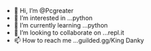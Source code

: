 - 👋 Hi, I’m @Pcgreater
- 👀 I’m interested in ...python
- 🌱 I’m currently learning ...python
- 💞️ I’m looking to collaborate on ...repl.it
- 📫 How to reach me ...guilded.gg/King Danky

<!---
Pcgreater/Pcgreater is a ✨ special ✨ repository because its `README.md` (this file) appears on your GitHub profile.
You can click the Preview link to take a look at your changes.
--->
